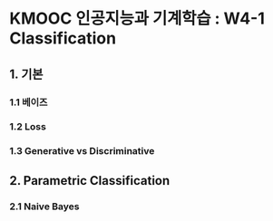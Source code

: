 # KMOOC 인공지능과 기계학습 : W4-1 Classification

## 1. 기본

### 1.1 베이즈

### 1.2 Loss

### 1.3 Generative vs Discriminative

## 2. Parametric Classification

### 2.1 Naive Bayes
